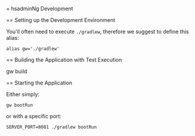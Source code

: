 = hsadminNg Development

== Setting up the Development Environment

You'll often need to execute `./gradlew`, therefore we suggest to define this alias:

    alias gw='./gradlew'

== Building the Application with Test Execution

gw build

== Starting the Application

Either simply:

    gw bootRun

or with a specific port:

    SERVER_PORT=8081 ./gradlew bootRun
